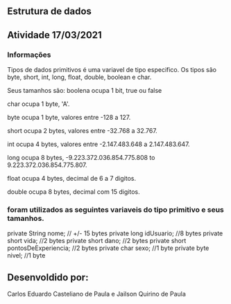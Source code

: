 ## Estrutura de dados
## Atividade 17/03/2021

### Informações
Tipos de dados primitivos é uma variavel de tipo especifico.
Os tipos são byte, short, int, long, float, double, boolean e char.

Seus tamanhos são:
boolena ocupa 1 bit, true ou false

char ocupa 1 byte, 'A'.

byte ocupa 1 byte, valores entre -128 a 127.

short ocupa 2 bytes, valores entre -32.768 a 32.767.

int ocupa 4 bytes, valores entre -2.147.483.648 a 2.147.483.647.

long ocupa 8 bytes, -9.223.372.036.854.775.808 to 9.223.372.036.854.775.807.

float ocupa 4 bytes, decimal de 6 a 7 digitos.

double ocupa 8 bytes, decimal com 15 digitos.

### foram utilizados as seguintes variaveis do tipo primitivo e seus tamanhos.
private String nome; // +/- 15 bytes
private long idUsuario; //8 bytes
private short vida; //2 bytes
private short dano;  //2 bytes
private short pontosDeExperiencia; //2 bytes
private char sexo; //1 byte
private byte nivel; //1 byte


## Desenvoldido por:
Carlos Eduardo Casteliano de Paula e 
Jailson Quirino de Paula